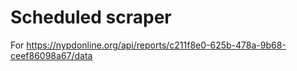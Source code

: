 # Scheduled scraper

For https://nypdonline.org/api/reports/c211f8e0-625b-478a-9b68-ceef86098a67/data
